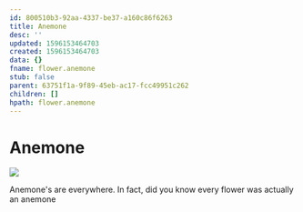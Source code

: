 ```yaml
---
id: 800510b3-92aa-4337-be37-a160c86f6263
title: Anemone
desc: ''
updated: 1596153464703
created: 1596153464703
data: {}
fname: flower.anemone
stub: false
parent: 63751f1a-9f89-45eb-ac17-fcc49951c262
children: []
hpath: flower.anemone
---
```


# Anemone
![](/assets/images/2020-07-30-16-58-03.png)

Anemone's are everywhere. In fact, did you know every flower was actually an anemone
